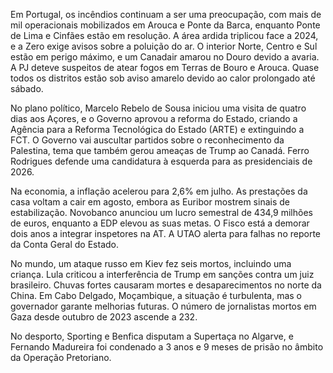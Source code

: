 Em Portugal, os incêndios continuam a ser uma preocupação, com mais de mil operacionais mobilizados em Arouca e Ponte da Barca, enquanto Ponte de Lima e Cinfães estão em resolução. A área ardida triplicou face a 2024, e a Zero exige avisos sobre a poluição do ar. O interior Norte, Centro e Sul estão em perigo máximo, e um Canadair amarou no Douro devido a avaria. A PJ deteve suspeitos de atear fogos em Terras de Bouro e Arouca. Quase todos os distritos estão sob aviso amarelo devido ao calor prolongado até sábado.

No plano político, Marcelo Rebelo de Sousa iniciou uma visita de quatro dias aos Açores, e o Governo aprovou a reforma do Estado, criando a Agência para a Reforma Tecnológica do Estado (ARTE) e extinguindo a FCT. O Governo vai auscultar partidos sobre o reconhecimento da Palestina, tema que também gerou ameaças de Trump ao Canadá. Ferro Rodrigues defende uma candidatura à esquerda para as presidenciais de 2026.

Na economia, a inflação acelerou para 2,6% em julho. As prestações da casa voltam a cair em agosto, embora as Euribor mostrem sinais de estabilização. Novobanco anunciou um lucro semestral de 434,9 milhões de euros, enquanto a EDP elevou as suas metas. O Fisco está a demorar dois anos a integrar inspetores na AT. A UTAO alerta para falhas no reporte da Conta Geral do Estado.

No mundo, um ataque russo em Kiev fez seis mortos, incluindo uma criança. Lula criticou a interferência de Trump em sanções contra um juiz brasileiro. Chuvas fortes causaram mortes e desaparecimentos no norte da China. Em Cabo Delgado, Moçambique, a situação é turbulenta, mas o governador garante melhorias futuras. O número de jornalistas mortos em Gaza desde outubro de 2023 ascende a 232.

No desporto, Sporting e Benfica disputam a Supertaça no Algarve, e Fernando Madureira foi condenado a 3 anos e 9 meses de prisão no âmbito da Operação Pretoriano.